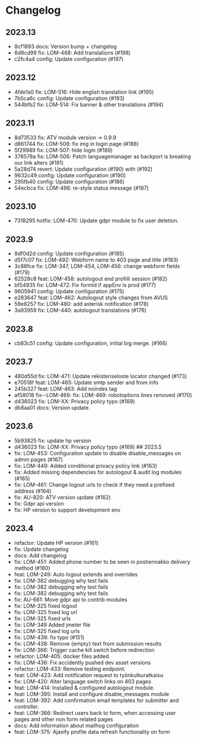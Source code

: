 # Changelog

## 2023.13
- 8cf1893 docs: Version bump + changelog
- 6d9cd99 fix: LOM-468: Add translations (#198)
- c2fc4a4 config: Update configuration (#197)


## 2023.12
- 4fde1a0 fix: LOM-516: Hide english translation link (#195)
- 7b5ca6c config: Update configuration (#193)
- 544bfb2 fix: LOM-514: Fix banner & other translations (#194)

## 2023.11
- 8d73533 fix: ATV module version -> 0.9.9
- d861744 fix: LOM-508: fix img in login page (#188)
- 5f29989 fix: LOM-507: hide login (#189)
- 376578a fix: LOM-506: Patch languagemanager as backport is breaking our link alters (#191)
- 5a28d74 revert: Update configuration (#190) with (#192)
- 9632c49 config: Update configuration (#190)
- 295fb40 config: Update configuration (#186)
- 54ecbca fix: LOM-496: re-style status message (#187)

## 2023.10
- 7318295 hotfix: LOM-470: Update gdpr module to fix user deletion.

## 2023.9
- 8df0d2d config: Update configuration (#185)
- d5f7c07 fix: LOM-492: Webform name to 403 page and title (#183)
- 3c88fce fix: LOM-347, LOM-454, LOM-456: change webform fields (#179)
- 62528c8 feat:  LOM-458: autologout end profiili session (#182)
- bf54935 fix: LOM-472: Fix formId if appEnv is prod (#177)
- 9605941 config: Update configuration (#175)
- e283647 feat: LOM-462: Autologout style changes from AVUS
- 59e8257 fix: LOM-480: add asterisk notification (#178)
- 3a93959 fix: LOM-440: autologout translations (#176)

## 2023.8
- cb83c51 config: Update configuration, initial big merge. (#166)

## 2023.7
- 480d55d fix: LOM-471: Update rekisteriseloste locator changed (#173)
- e70518f feat: LOM-465: Update smtp sender and from info
- 245b327 feat: LOM-463: Add noindex tag
- af58018 fix--LOM-469: fix: LOM-469: robotoptions lines removed (#170)
- d436023 fix: LOM-XX: Privacy policy typo (#169)
- db8aa01 docs: Version update.

## 2023.6
- 5b93825 fix: update hp version
- d436023 fix: LOM-XX: Privacy policy typo (#169)   ## 2023.5
- fix: LOM-453: Configuration update to disable disable_messages on admin pages (#167)
- fix: LOM-449: Added conditional privacy policy link (#163)
- fix: Added missing dependencies for autologout & audit log modules (#165)
- fix: LOM-461: Change logout urls to check if they need a prefixed address (#164)
- fix: AU-820: ATV version update (#162)
- fix: Gdpr api version
- fix: HP version to support development env

## 2023.4
- refactor: Update HP version (#161)
- fix: Update changelog
- docs: Add changelog
- fix: LOM-451: Added phone number to be seen in postiennakko delivery method (#160)
- feat: LOM-249: Auto logout extends and overrides
- fix: LOM-382 debugging why test fails
- fix: LOM-382 debugging why test fails
- fix: LOM-382 debugging why test fails
- fix: AU-661: Move gdpr api to contrib modules
- fix: LOM-325 fixed logout
- fix: LOM-325 fixed log url
- fix: LOM-325 fixed urls
- fix: LOM-349 Added jmeter file
- fix: LOM-325 fixed log urls
- fix: LOM-439: fix typo (#151)
- fix: LOM-438: Remove {empty} text from submission results
- fix: LOM-366: Trigger cache kill switch before redirection
- refactor: LOM-405: docker files added
- fix: LOM-436: Fix accidently pushed dev asset versions
- refactor: LOM-433: Remove testing endpoint.
- feat: LOM-423: Add notification request to työnkulkuratkaisu
- fix: LOM-420: Alter language switch links on 403 pages
- feat: LOM-414: Installed & configured autologout module.
- feat: LOM-395: Install and configure disable_messages module
- feat: LOM-392: Add confirmation email templates for submitter and controller.
- feat: LOM-366: Redirect users back to form, when accessing user pages and other non form related pages
- docs: Add information about mailhog configuration
- feat: LOM-375: Ajaxify profile data refresh functionality on form
